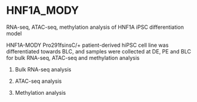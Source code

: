 # HNF1A_MODY
RNA-seq, ATAC-seq, methylation analysis of HNF1A iPSC differentiation model

HNF1A-MODY Pro291fsinsC/+ patient-derived hiPSC cell line was differentiated towards BLC, and samples were collected at DE, PE and BLC for bulk RNA-seq, ATAC-seq and methylation analysis

1) Bulk RNA-seq analysis

2) ATAC-seq analysis

3) Methylation analysis
